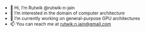 - 👋 Hi, I’m Rutwik @rutwik-n-jain
- 👀 I’m interested in the domain of computer architecture
- 🌱 I’m currently working on general-purpose GPU architectures
- 📫 You can reach me at rutwik.n.jain@gmail.com 

<!---
rutwik-n-jain/rutwik-n-jain is a ✨ special ✨ repository because its `README.md` (this file) appears on your GitHub profile.
You can click the Preview link to take a look at your changes.
--->

